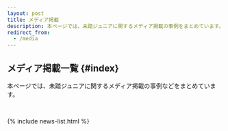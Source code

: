 ```yaml
---
layout: post
title: メディア掲載
description: 本ページでは、未踏ジュニアに関するメディア掲載の事例をまとめています。
redirect_from:
  - /media
---
```



## [<i class="fa-light fa-newspaper"></i>](#index)  メディア掲載一覧 {#index}

本ページでは、未踏ジュニアに関するメディア掲載の事例などをまとめています。

<br>

{% include news-list.html %}
